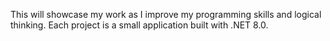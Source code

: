 This will showcase my work as I improve my programming skills and logical thinking. Each project is a small application built with .NET 8.0.
